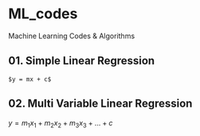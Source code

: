 # ML_codes
Machine Learning Codes &amp; Algorithms

## 01. Simple Linear Regression
```$y = mx + c$```

## 02. Multi Variable Linear Regression
$y = m_1x_1 + m_2x_2 + m_3x_3 + ... + c$
